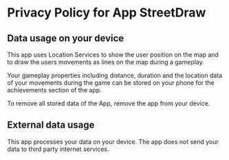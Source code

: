 # Privacy Policy for App StreetDraw

## Data usage on your device

This app uses Location Services to show the user position on the map and
to draw the users movements as lines on the map during a gameplay.

Your gameplay properties including distance, duration and the location data
of your movements during the game can be stored on your phone for the
achievements section of the app.

To remove all stored data of the App, remove the app from your device. 

## External data usage

This app processes your data on your device. The app does not send your data to third party internet services.


